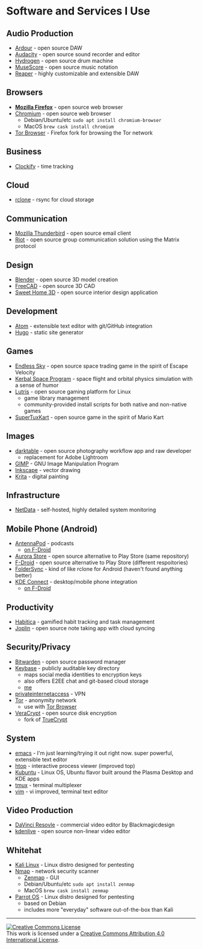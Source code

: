 # Software and Services I Use

## Audio Production
- [Ardour](https://ardour.org/) - open source DAW
- [Audacity](https://www.audacityteam.org/) - open source sound recorder and editor
- [Hydrogen](http://hydrogen-music.org/) - open source drum machine
- [MuseScore](https://musescore.org/en) - open source music notation
- [Reaper](https://www.reaper.fm/) - highly customizable and extensible DAW

## Browsers
- **[Mozilla Firefox](https://www.mozilla.org/en-US/firefox/new/)** - open source web browser
- [Chromium](https://www.chromium.org/) - open source web browser
  - Debian/Ubuntu/etc `sudo apt install chromium-browser`
  - MacOS `brew cask install chromium`
- [Tor Browser](https://www.torproject.org/download/) - Firefox fork for browsing the Tor network

## Business
- [Clockify](https://clockify.me/) - time tracking

## Cloud
- [rclone](https://rclone.org/) - rsync for cloud storage

## Communication
- [Mozilla Thunderbird](https://www.thunderbird.net/en-US/) - open source email client
- [Riot](https://about.riot.im/) - open source group communication solution using the Matrix protocol

## Design
- [Blender](https://www.blender.org/) - open source 3D model creation
- [FreeCAD](https://www.freecadweb.org/) - open source 3D CAD
- [Sweet Home 3D](http://www.sweethome3d.com/) - open source interior design application

## Development
- [Atom](https://atom.io/) - extensible text editor with git/GitHub integration
- [Hugo](https://gohugo.io/) - static site generator

## Games
- [Endless Sky](https://endless-sky.github.io/) - open source space trading game in the spirit of Escape Velocity
- [Kerbal Space Program](https://www.kerbalspaceprogram.com/) - space flight and orbital physics simulation with a sense of humor
- [Lutris](https://lutris.net/) - open source gaming platform for Linux
  - game library management
  - community-provided install scripts for both native and non-native games
- [SuperTuxKart](https://supertuxkart.net/Main_Page) - open source game in the spirit of Mario Kart

## Images
- [darktable](https://www.darktable.org/) - open source photography workflow app and raw developer
  - replacement for Adobe Lightroom
- [GIMP](https://www.gimp.org/) - GNU Image Manipulation Program
- [Inkscape](https://inkscape.org/) - vector drawing
- [Krita](https://krita.org/en/) - digital painting

## Infrastructure
- [NetData](https://www.netdata.cloud/) - self-hosted, highly detailed system monitoring

## Mobile Phone (Android)
- [AntennaPod](https://antennapod.org/) - podcasts
  - [on F-Droid](https://f-droid.org/packages/de.danoeh.antennapod/)
- [Aurora Store](https://gitlab.com/AuroraOSS/AuroraStore) - open source alternative to Play Store (same repository)
- [F-Droid](https://f-droid.org/en/) - open source alternative to Play Store (different respoitories)
- [FolderSync](https://play.google.com/store/apps/details?id=dk.tacit.android.foldersync.lite&hl=en) - kind of like rclone for Android (haven't found anything better)
- [KDE Connect](https://community.kde.org/KDEConnect) - desktop/mobile phone integration
  - [on F-Droid](https://f-droid.org/en/packages/org.kde.kdeconnect_tp/)

## Productivity
- [Habitica](https://habitica.com/) - gamified habit tracking and task management
- [Joplin](https://joplinapp.org/) - open source note taking app with cloud syncing

## Security/Privacy
- [Bitwarden](https://bitwarden.com/) - open source password manager
- [Keybase](https://keybase.io/) - publicly auditable key directory
  - maps social media identities to encryption keys
  - also offers E2EE chat and git-based cloud storage
  - [me](https://keybase.io/sricks3)
- [privateinternetaccess](https://www.privateinternetaccess.com/) - VPN
- [Tor](https://www.torproject.org/) - anonymity network
  - use with [Tor Browser](https://www.torproject.org/download/)
- [VeraCrypt](https://www.veracrypt.fr/en/Home.html) - open source disk encryption
  - fork of [TrueCrypt](https://en.wikipedia.org/wiki/TrueCrypt)

## System
- [emacs](https://www.gnu.org/software/emacs/) - I'm just learning/trying it out right now. super powerful, extensible text editor
- [htop](https://hisham.hm/htop/) - interactive process viewer (improved top)
- [Kubuntu](https://kubuntu.org/) - Linux OS, Ubuntu flavor built around the Plasma Desktop and KDE apps
- [tmux](https://github.com/tmux/tmux/wiki) - terminal multiplexer
- [vim](https://www.vim.org/) - vi improved, terminal text editor

## Video Production
- [DaVinci Resovle](https://www.blackmagicdesign.com/products/davinciresolve/) - commercial video editor by Blackmagicdesign
- [kdenlive](https://kdenlive.org/en/) - open source non-linear video editor

## Whitehat
- [Kali Linux](https://www.kali.org/) - Linux distro designed for pentesting
- [Nmap](https://nmap.org/) - network security scanner
  - [Zenmap](https://nmap.org/zenmap/) - GUI
  - Debian/Ubuntu/etc `sudo apt install zenmap`
  - MacOS `brew cask install zenmap`
- [Parrot OS](https://parrotlinux.org/) - Linux distro designed for pentesting
  - based on Debian
  - includes more "everyday" software out-of-the-box than Kali
---
<a rel="license" href="http://creativecommons.org/licenses/by/4.0/"><img alt="Creative Commons License" style="border-width:0" src="https://i.creativecommons.org/l/by/4.0/88x31.png" /></a><br />This work is licensed under a <a rel="license" href="http://creativecommons.org/licenses/by/4.0/">Creative Commons Attribution 4.0 International License</a>.
